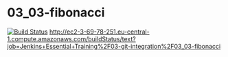 # 03_03-fibonacci
[![Build Status](http://ec2-3-69-78-251.eu-central-1.compute.amazonaws.com/buildStatus/icon?job=Jenkins+Essential+Training%2F03-git-integration%2F03_03-fibonacci)](http://ec2-3-69-78-251.eu-central-1.compute.amazonaws.com/job/Jenkins%20Essential%20Training/job/03-git-integration/job/03_03-fibonacci/)
http://ec2-3-69-78-251.eu-central-1.compute.amazonaws.com/buildStatus/text?job=Jenkins+Essential+Training%2F03-git-integration%2F03_03-fibonacci
